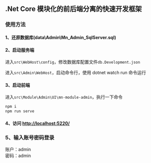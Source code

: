 ## .Net Core 模块化的前后端分离的快速开发框架

### 使用方法

#### 1、还原数据库(data\Admin\Mn_Admin_SqlServer.sql)

#### 2、启动服务端

进入`src\WebHost\config`，修改数据库配置文件`db.Development.json`

进入`src\Admin\WebHost`，启动命令行，使用 dotnet watch run 命令运行

#### 3、启动前端

进入`src\Module\Admin\UI\mn-module-admin`，执行一下命令

```js
npm i
npm run serve
```

#### 4、访问 [http://localhost:5220/](http://localhost:5220/)

### 5、输入账号密码登录

账户：admin  
密码：admin
